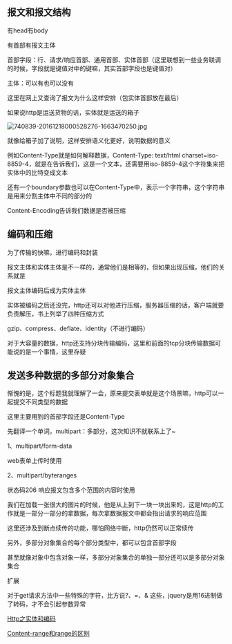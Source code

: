 报文和报文结构
-------

有head有body

有首部有报文主体

首部字段：行、请求/响应首部、通用首部、实体首部（这里联想到一些业务联调的时候，字段就是键值对中的键嘛，其实首部字段也是键值对）

主体：可以有也可以没有

这里在网上又查询了报文为什么这样安排（包实体首部放在最后）

如果说http是运送货物的话，实体就是运送的箱子

![740839-20161218000528276-1663470250.jpg](resources/5377379625E876652551679D63168D08.jpg)

就像给箱子加了说明，这样安排语义化更好，说明数据的意义

例如Content-Type就是如何解释数据，Content-Type: text/html charset=iso-8859-4，就是在告诉我们，这是一个文本，还需要用iso-8859-4这个字符集来把实体中的比特变成文本

还有一个boundary参数也可以在Content-Type中，表示一个字符串，这个字符串是用来分割主体中不同的部分的

Content-Encoding告诉我们数据是否被压缩

编码和压缩
-----

为了传输的快嘛，进行编码和封装

报文主体和实体主体是不一样的，通常他们是相等的，但如果出现压缩，他们的关系就是

报文主体编码后成为实体主体

实体被编码之后还没完，http还可以对他进行压缩，服务器压缩的话，客户端就要负责解压，书上列举了四种压缩方式

gzip、compress、deflate、identity（不进行编码）

对于大容量的数据，http还支持分块传输编码，这里和前面的tcp分块传输数据可能说的是一个事情，这里存疑

发送多种数据的多部分对象集合
--------------

惭愧的是，这个标题我就理解了一会，原来提交表单就是这个场景嘛，http可以一起提交不同类型的数据

这里主要用到的首部字段还是Content-Type

先翻译一个单词，multipart：多部分，这次知识不就联系上了~

1、multipart/form-data

web表单上传时使用

2、multipart/byteranges

状态码206 响应报文包含多个范围的内容时使用

我们在加载一张很大的图片的时候，他是从上到下一块一块出来的，这是http的工作就是一部分一部分的拿数据，每次拿数据报文中都会指出请求的响应范围

这里还涉及到断点续传的功能，哪怕网络中断，http仍然可以正常续传

另外，多部分对象集合的每个部分类型中，都可以包含首部字段

甚至就像对象中包含对象一样，多部分对象集合的单独一部分还可以是多部分对象集合

扩展

对于get请求方法中一些特殊的字符，比方说?、=、& 这些，jquery是用16进制做了转码，才不会引起参数异常

[Http之实体和编码](https://www.cnblogs.com/xiaohuochai/p/6193614.html)

[Content-range和range的区别](https://codeday.me/bug/20170720/42791.html)